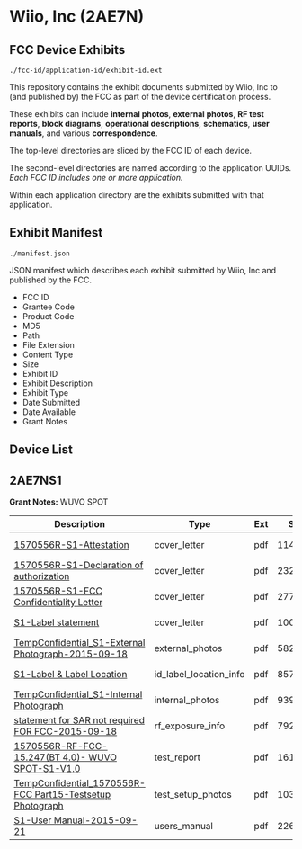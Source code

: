 # Wiio, Inc (2AE7N)
## FCC Device Exhibits

```
./fcc-id/application-id/exhibit-id.ext
```

This repository contains the exhibit documents submitted by Wiio, Inc to (and published by) the FCC as part of the device certification process.

These exhibits can include **internal photos**, **external photos**, **RF test reports**, **block diagrams**, **operational descriptions**, **schematics**, **user manuals**, and various **correspondence**.

The top-level directories are sliced by the FCC ID of each device.

The second-level directories are named according to the application UUIDs. *Each FCC ID includes one or more application.*

Within each application directory are the exhibits submitted with that application. 

## Exhibit Manifest

```
./manifest.json
```

JSON manifest which describes each exhibit submitted by Wiio, Inc and published by the FCC.

- FCC ID
- Grantee Code
- Product Code
- MD5
- Path
- File Extension
- Content Type
- Size
- Exhibit ID
- Exhibit Description
- Exhibit Type
- Date Submitted
- Date Available
- Grant Notes

## Device List
## 2AE7NS1
**Grant Notes:** WUVO SPOT

| Description | Type | Ext | Size | Submitted | Available |
| ----------- | ---- | --- | ---- | --------- | --------- |
| [1570556R-S1-Attestation](2AE7NS1/0385787fac48879a7cd0b2ae5c675aff/2755867.pdf) | cover_letter | pdf | 114992 | 2015-09-21 | 2015-09-22 |
| [1570556R-S1-Declaration of authorization](2AE7NS1/0385787fac48879a7cd0b2ae5c675aff/2755868.pdf) | cover_letter | pdf | 232691 | 2015-09-21 | 2015-09-22 |
| [1570556R-S1-FCC Confidentiality Letter](2AE7NS1/0385787fac48879a7cd0b2ae5c675aff/2755869.pdf) | cover_letter | pdf | 277854 | 2015-09-21 | 2015-09-22 |
| [S1-Label statement](2AE7NS1/0385787fac48879a7cd0b2ae5c675aff/2755870.pdf) | cover_letter | pdf | 100876 | 2015-09-21 | 2015-09-22 |
| [TempConfidential_S1-External Photograph-2015-09-18](2AE7NS1/0385787fac48879a7cd0b2ae5c675aff/2755863.pdf) | external_photos | pdf | 582898 | 2015-09-21 | 2015-11-01 |
| [S1-Label & Label Location](2AE7NS1/0385787fac48879a7cd0b2ae5c675aff/2755871.pdf) | id_label_location_info | pdf | 85702 | 2015-09-21 | 2015-09-22 |
| [TempConfidential_S1-Internal Photograph](2AE7NS1/0385787fac48879a7cd0b2ae5c675aff/2755864.pdf) | internal_photos | pdf | 939860 | 2015-09-21 | 2015-11-01 |
| [statement for SAR not required FOR FCC-2015-09-18](2AE7NS1/0385787fac48879a7cd0b2ae5c675aff/2755872.pdf) | rf_exposure_info | pdf | 79278 | 2015-09-21 | 2015-09-22 |
| [1570556R-RF-FCC-15.247(BT 4.0)- WUVO SPOT-S1-V1.0](2AE7NS1/0385787fac48879a7cd0b2ae5c675aff/2755895.pdf) | test_report | pdf | 1619001 | 2015-09-21 | 2015-09-22 |
| [TempConfidential_1570556R-FCC Part15-Testsetup Photograph](2AE7NS1/0385787fac48879a7cd0b2ae5c675aff/2755865.pdf) | test_setup_photos | pdf | 103260 | 2015-09-21 | 2015-11-01 |
| [S1-User Manual-2015-09-21](2AE7NS1/0385787fac48879a7cd0b2ae5c675aff/2755866.pdf) | users_manual | pdf | 2268001 | 2015-09-21 | 2015-11-01 |
